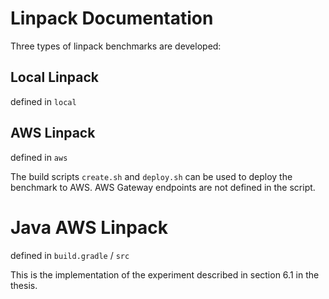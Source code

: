 # Linpack Documentation

Three types of linpack benchmarks are developed:

## Local Linpack

defined in `local`

## AWS Linpack

defined in `aws`

The build scripts `create.sh` and `deploy.sh` can be used to deploy the benchmark to AWS. AWS Gateway endpoints are not defined in the script.

# Java AWS Linpack

defined in `build.gradle` / `src`

This is the implementation of the experiment described in section 6.1 in the thesis.